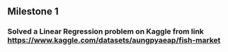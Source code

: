 ## Milestone 1
### Solved a Linear Regression problem on Kaggle from link https://www.kaggle.com/datasets/aungpyaeap/fish-market
